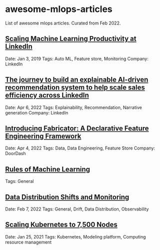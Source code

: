 # awesome-mlops-articles
List of awesome mlops articles. Curated from Feb 2022.

## [Scaling Machine Learning Productivity at LinkedIn](https://engineering.linkedin.com/blog/2019/01/scaling-machine-learning-productivity-at-linkedin)
Date: Jan 3, 2019
Tags: Auto ML, Feature store, Monitoring
Company: LinkedIn

## [The journey to build an explainable AI-driven recommendation system to help scale sales efficiency across LinkedIn](https://engineering.linkedin.com/blog/2022/the-journey-to-build-an-explainable-ai-driven-recommendation-sys)
Date: Apr 6, 2022
Tags: Explainability, Recommendation, Narrative generation
Company: LinkedIn

## [Introducing Fabricator: A Declarative Feature Engineering Framework](https://doordash.engineering/2022/01/11/introducing-fabricator-a-declarative-feature-engineering-framework/)
Date: Apr 4, 2022
Tags: Data, Data Engineering, Feature Store
Company: DoorDash

## [Rules of Machine Learning](https://developers.google.com/machine-learning/guides/rules-of-ml)
Tags: General

## [Data Distribution Shifts and Monitoring](https://huyenchip.com/2022/02/07/data-distribution-shifts-and-monitoring.html)
Date: Feb 7, 2022
Tags: General, Drift, Data Distribution, Observability

## [Scaling Kubernetes to 7,500 Nodes](https://openai.com/blog/scaling-kubernetes-to-7500-nodes/)
Date: Jan 25, 2021
Tags: Kubernetes, Modeling platform, Computing resource management
